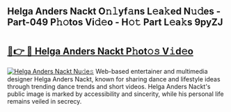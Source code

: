 ## Helga Anders Nackt O𝚗𝚕yf𝚊ns L𝚎a𝚔ed N𝚞𝚍es - Part-049 P𝚑𝚘tos Vi𝚍𝚎o - H𝚘𝚝 Part L𝚎a𝚔s 9pyZJ

# <h2><a href="http://kfca5i.oniu.top/?m=Helga+Anders+Nackt">🔗👉 🔴 Helga Anders Nackt P𝚑ot𝚘𝚜 V𝚒d𝚎o</a></h2>

[![Helga Anders Nackt Nu𝚍e𝚜](https://i.imgur.com/0qMVB7G.gif)](http://kfca5i.oniu.top/?m=Helga+Anders+Nackt)
Web-based entertainer and multimedia designer Helga Anders Nackt, known for sharing dance and lifestyle ideas through trending dance trends and short videos. Helga Anders Nackt's public image is marked by accessibility and sincerity, while his personal life remains veiled in secrecy.  
